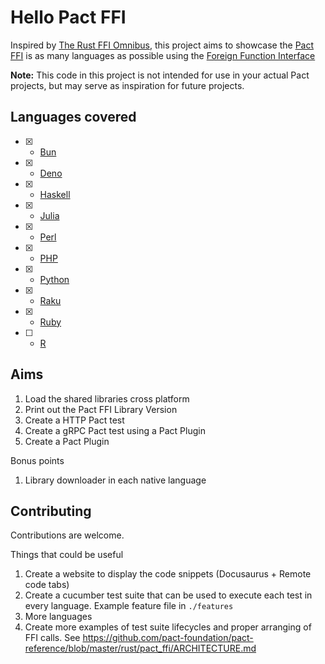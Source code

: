 # Hello Pact FFI

Inspired by [The Rust FFI Omnibus](http://jakegoulding.com/rust-ffi-omnibus/), this project aims to showcase the [Pact FFI](https://github.com/pact-foundation/pact-reference/tree/master/rust/pact_ffi) is as many languages as possible using the [Foreign Function Interface](https://en.wikipedia.org/wiki/Foreign_function_interface)

__Note:__ This code in this project is not intended for use in your actual Pact projects, but may serve as inspiration for future projects.

## Languages covered

- [x] - [Bun](https://github.com/oven-sh/bun)
- [x] - [Deno](https://deno.land/)
- [x] - [Haskell](https://www.haskell.org/)
- [x] - [Julia](https://julialang.org/)
- [x] - [Perl](https://www.perl.org/)
- [x] - [PHP](https://www.php.net/)
- [x] - [Python](https://www.python.org/)
- [x] - [Raku](https://www.raku.org/)
- [x] - [Ruby](https://www.ruby-lang.org/)
- [ ] - [R](https://www.r-project.org/about.html)

## Aims

1. Load the shared libraries cross platform
2. Print out the Pact FFI Library Version
3. Create a HTTP Pact test
4. Create a gRPC Pact test using a Pact Plugin
5. Create a Pact Plugin

Bonus points

1. Library downloader in each native language

## Contributing

Contributions are welcome. 

Things that could be useful

1. Create a website to display the code snippets (Docusaurus + Remote code tabs)
2. Create a cucumber test suite that can be used to execute each test in every language. Example feature file in `./features`
3. More languages
4. Create more examples of test suite lifecycles and proper arranging of FFI calls. See https://github.com/pact-foundation/pact-reference/blob/master/rust/pact_ffi/ARCHITECTURE.md
